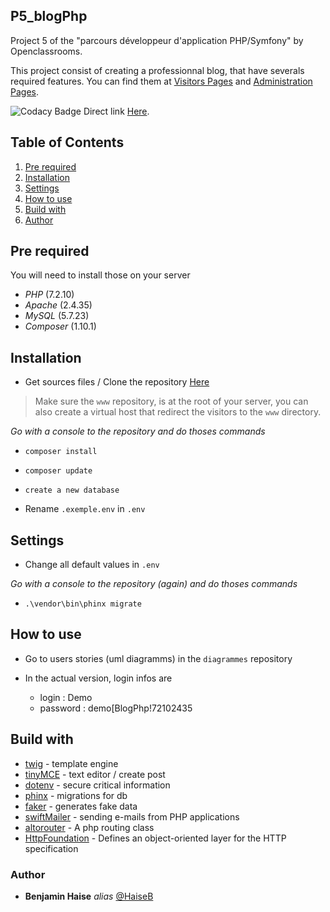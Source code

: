 ## P5_blogPhp

Project 5 of the "parcours développeur d'application PHP/Symfony" by Openclassrooms.

This project consist of creating a professionnal blog, that have severals required features. You can find them at [Visitors Pages](https://github.com/HaiseB/P5_blogPhp/issues/3) and [Administration Pages](https://github.com/HaiseB/P5_blogPhp/issues/4).

![Codacy Badge](https://api.codacy.com/project/badge/Grade/abf827e58f054b56958a7c7029eccd60) Direct link [Here](https://app.codacy.com/manual/HaiseB/P5_blogPhp/dashboard).

## Table of Contents
1. [Pre required](#Pre-required)
2. [Installation](#Installation)
3. [Settings](#Settings)
4. [How to use](#How-to-use)
5. [Build with](#Build-with)
6. [Author](#Author)

## Pre required
You will need to install those on your server
- *PHP* (7.2.10)
- *Apache* (2.4.35)
- *MySQL* (5.7.23)
- *Composer* (1.10.1)

## Installation
- Get sources files / Clone the repository [Here](https://github.com/HaiseB/P5_blogPhp)
> Make sure the `www` repository, is at the root of your server, you can also create a virtual host that redirect the visitors to the `www` directory.

_Go with a console to the repository and do thoses commands_
- ``composer install``
- ``composer update``
- ``create a new database``

- Rename  `.exemple.env` in `.env`

## Settings
- Change all default values in `.env`

_Go with a console to the repository (again) and do thoses commands_
- ``.\vendor\bin\phinx migrate``

## How to use

- Go to users stories (uml diagramms) in the `diagrammes` repository

- In the actual version, login infos are
    - login : Demo
    - password : demo[BlogPhp!72102435

## Build with
- [twig](https://twig.symfony.com/) - template engine
- [tinyMCE](https://www.tiny.cloud/) - text editor / create post
- [dotenv](https://www.npmjs.com/package/dotenv) - secure critical information
- [phinx](https://phinx.org/) - migrations for db
- [faker](https://github.com/fzaninotto/Faker) - generates fake data
- [swiftMailer](https://swiftmailer.symfony.com/docs/introduction.html) - sending e-mails from PHP applications
- [altorouter](https://altorouter.com/) - A php routing class
- [HttpFoundation](https://symfony.com/doc/current/components/http_foundation.html) - Defines an object-oriented layer for the HTTP specification

### Author
* **Benjamin Haise** _alias_ [@HaiseB](https://github.com/HaiseB)
